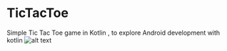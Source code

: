 # TicTacToe 
Simple Tic Tac Toe game in Kotlin , to explore Android development with kotlin
![alt text](https://user-images.githubusercontent.com/5362076/35097344-b7d5fe86-fc75-11e7-846b-f161e22616fd.png)
